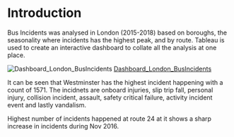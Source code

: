 <h1> Introduction </h1>
Bus Incidents was analysed in London (2015-2018) based on boroughs, the seasonality where incidents has the highest peak, and by route.
Tableau is used to create an interactive dashboard to collate all the analysis at one place. 


![Dashboard_London_BusIncidents](https://user-images.githubusercontent.com/105982014/228606513-6fc783ab-400d-49d5-852a-a9eb7363bfcf.png)
[Dashboard_London_BusIncidents](https://user-images.githubusercontent.com/105982014/228606430-241089e5-1878-4be2-a0d5-3c0d38ed3b89.png)

It can be seen that Westminster has the highest incident happening with a count of 1571.
The incidnets are onboard injuries, slip trip fall, personal injury, collision incident, assault, safety critical failure, activity incident event and lastly vandalism.

Highest number of incidents happened at route 24 at it shows a sharp increase in incidents during Nov 2016.
